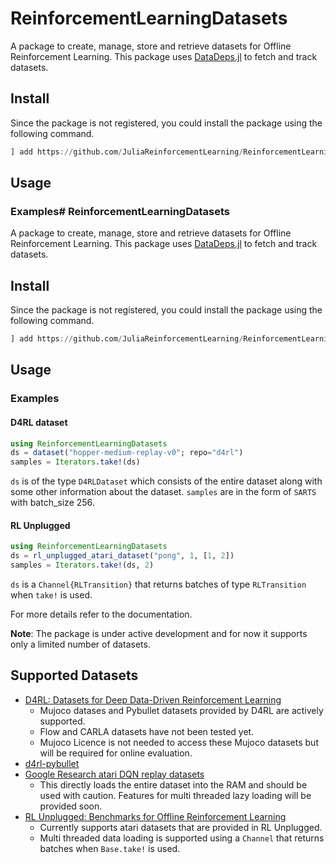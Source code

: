 # ReinforcementLearningDatasets

A package to create, manage, store and retrieve datasets for Offline Reinforcement Learning. This package uses [DataDeps.jl](https://github.com/oxinabox/DataDeps.jl) to fetch and track datasets.
## Install
Since the package is not registered, you could install the package using the following command.
```julia
] add https://github.com/JuliaReinforcementLearning/ReinforcementLearning.jl/tree/master/src/ReinforcementLearningDatasets
```
## Usage
### Examples# ReinforcementLearningDatasets

A package to create, manage, store and retrieve datasets for Offline Reinforcement Learning. This package uses [DataDeps.jl](https://github.com/oxinabox/DataDeps.jl) to fetch and track datasets.
## Install
Since the package is not registered, you could install the package using the following command.
```julia
] add https://github.com/JuliaReinforcementLearning/ReinforcementLearning.jl/tree/master/src/ReinforcementLearningDatasets
```
## Usage
### Examples
#### D4RL dataset
```julia
using ReinforcementLearningDatasets
ds = dataset("hopper-medium-replay-v0"; repo="d4rl")
samples = Iterators.take!(ds)
```
`ds` is of the type `D4RLDataset` which consists of the entire dataset along with some other information about the dataset. `samples` are in the form of `SARTS` with batch_size 256.
#### RL Unplugged
```julia
using ReinforcementLearningDatasets
ds = rl_unplugged_atari_dataset("pong", 1, [1, 2])
samples = Iterators.take!(ds, 2)
```
`ds` is a `Channel{RLTransition}` that returns batches of type `RLTransition` when `take!` is used.

For more details refer to the documentation.

**Note**: The package is under active development and for now it supports only a limited number of datasets. 

## Supported Datasets
* [D4RL: Datasets for Deep Data-Driven Reinforcement Learning](https://github.com/rail-berkeley/d4rl)
    * Mujoco datases and Pybullet datasets provided by D4RL are actively supported.
    * Flow and CARLA datasets have not been tested yet.
    * Mujoco Licence is not needed to access these Mujoco datasets but will be required for online evaluation.
* [d4rl-pybullet](https://github.com/takuseno/d4rl-pybullet)
* [Google Research atari DQN replay datasets](https://github.com/google-research/batch_rl)
    * This directly loads the entire dataset into the RAM and should be used with caution. Features for multi threaded lazy loading will be provided soon. 
* [RL Unplugged: Benchmarks for Offline Reinforcement Learning](https://github.com/deepmind/deepmind-research/tree/master/rl_unplugged)
    * Currently supports atari datasets that are provided in RL Unplugged.
    * Multi threaded data loading is supported using a `Channel` that returns batches when `Base.take!` is used.
